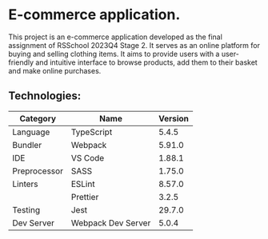 # E-commerce application.

This project is an e-commerce application developed as the final assignment of RSSchool 2023Q4 Stage 2. It serves as an online platform for buying and selling clothing items. It aims to provide users with a user-friendly and intuitive interface to browse products, add them to their basket and make online purchases.

## Technologies:

| **Category** |       **Name**        | **Version** |
|--------------|-----------------------|-------------|
| Language     | TypeScript            | 5.4.5       |
| Bundler      | Webpack               | 5.91.0      |
| IDE          | VS Code               | 1.88.1      |
| Preprocessor | SASS                  | 1.75.0      |
| Linters      | ESLint                | 8.57.0      |
|              | Prettier              | 3.2.5       |
| Testing      | Jest                  | 29.7.0      |
| Dev Server   | Webpack Dev Server    | 5.0.4       |
